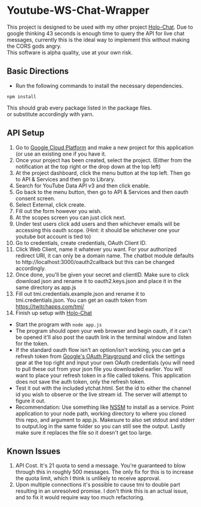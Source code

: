 # Youtube-WS-Chat-Wrapper
This project is designed to be used with my other project [Holo-Chat](https://github.com/alexankitty/Holo-Chat). Due to google thinking 43 seconds is enough time to query the API for live chat messages, currently this is the ideal way to implement this without making the CORS gods angry.  
This software is alpha quality, use at your own risk.

## Basic Directions
* Run the following commands to install the necessary dependencies.
```shell
npm install
```  
This should grab every package listed in the package files.  
or substitute accordingly with yarn.

## API Setup
1. Go to [Google Cloud Platform](https://console.cloud.google.com) and make a new project for this application (or use an existing one if you have it.
2. Once your project has been created, select the project. (Either from the notification at the top right or the drop down at the top left)
3. At the project dashboard, click the menu button at the top left. Then go to API & Services and then go to Library.
4. Search for YouTube Data API v3 and then click enable.
5. Go back to the menu button, then go to API & Services and then oauth consent screen.
6. Select External, click create.
7. Fill out the form however you wish.
8. At the scopes screen you can just click next.
9. Under test users click add users and then whichever emails will be accessing this oauth scope. (Hint: it should be whichever one your youtube bot account is tied to)
10. Go to credentials, create credentials, OAuth Client ID.
11. Click Web Client, name it whatever you want. For your authorized redirect URI, it can only be a domain name. The chatbot module defaults to http://localhost:3000/oauth2callback but this can be changed accordingly.
12. Once done, you'll be given your secret and clientID. Make sure to click download json and rename it to oauth2.keys.json and place it in the same directory as app.js
13. Fill out tmi.credentials.example.json and rename it to tmi.credentials.json. You can get an oauth token from https://twitchapps.com/tmi/
14. Finish up setup with [Holo-Chat](https://github.com/alexankitty/Holo-Chat)

* Start the program with `node app.js`
* The program should open your web browser and begin oauth, if it can't be opened it'll also post the oauth link in the terminal window and listen for the token.
* If the standard oauth flow isn't an option/isn't working, you can get a refresh token from [Google's OAuth Playground](https://developers.google.com/oauthplayground/) and click the settings gear at the top right and input your own OAuth credentials (you will need to pull these out from your json file you downloaded earlier. You will want to place your refresh token in a file called tokens. This application does not save the auth token, only the refresh token.
* Test it out with the included ytchat.html. Set the id to either the channel id you wish to observe or the live stream id. The server will attempt to figure it out.
* Recommendation: Use something like [NSSM](https://nssm.cc/) to install as a service. Point application to your node path, working directory to where you cloned this repo, and argument to app.js. Makesure to also set stdout and stderr to output.log in the same folder so you can still see the output. Lastly make sure it replaces the file so it doesn't get too large.

## Known Issues
1. API Cost. It's 21 quota to send a message. You're guaranteed to blow through this in roughly 500 messages. The only fix for this is to increase the quota limit, which I think is unlikely to receive approval. 
2. Upon multiple connections it's possible to cause tmi to double part resulting in an unresolved promise. I don't think this is an actual issue, and to fix it would require way too much refactoring.
